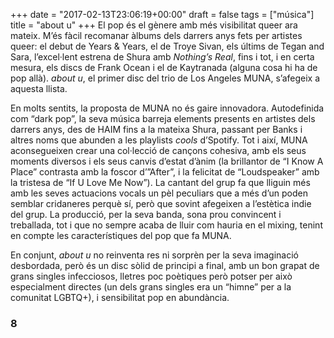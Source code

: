 +++
date = "2017-02-13T23:06:19+00:00"
draft = false
tags = ["música"]
title = "about u"
+++
El pop és el gènere amb més visibilitat queer ara mateix. M’és fàcil recomanar àlbums dels darrers anys fets per artistes queer: el debut de Years & Years, el de Troye Sivan, els últims de Tegan and Sara, l’excel·lent estrena de Shura amb *Nothing’s Real*, fins i tot, i en certa mesura, els discs de Frank Ocean i el de Kaytranada (alguna cosa hi ha de pop allà). *about u*, el primer disc del trio de Los Angeles MUNA, s’afegeix a aquesta llista.

<!-- more -->

En molts sentits, la proposta de MUNA no és gaire innovadora. Autodefinida com “dark pop”, la seva música barreja elements presents en artistes dels darrers anys, des de HAIM fins a la mateixa Shura, passant per Banks i altres noms que abunden a les playlists *cools* d’Spotify. Tot i així, MUNA aconsegueixen crear una col·lecció de cançons cohesiva, amb els seus moments diversos i els seus canvis d’estat d’ànim (la brillantor de “I Know A Place” contrasta amb la foscor d’”After”, i la felicitat de “Loudspeaker” amb la tristesa de “If U Love Me Now”). La cantant del grup fa que lliguin més amb les seves actuacions vocals un pèl peculiars que a més d’un poden semblar cridaneres perquè sí, però que sovint afegeixen a l’estètica indie del grup. La producció, per la seva banda, sona prou convincent i treballada, tot i que no sempre acaba de lluir com hauria en el mixing, tenint en compte les característiques del pop que fa MUNA.

En conjunt, *about u* no reinventa res ni sorprèn per la seva imaginació desbordada, però és un disc sòlid de principi a final, amb un bon grapat de grans singles infecciosos, lletres poc poètiques però potser per això especialment directes (un dels grans singles era un “himne” per a la comunitat LGBTQ+), i sensibilitat pop en abundància.

### 8